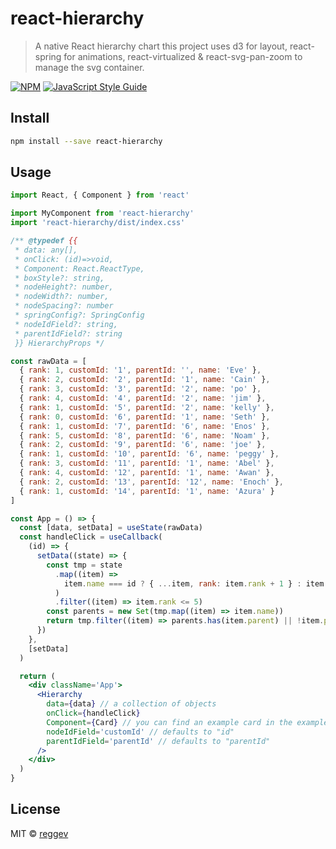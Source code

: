 # react-hierarchy

> A native React hierarchy chart
this project uses d3 for layout, react-spring for animations, react-virtualized & react-svg-pan-zoom to manage the svg container.

[![NPM](https://img.shields.io/npm/v/react-hierarchy.svg)](https://www.npmjs.com/package/react-hierarchy) [![JavaScript Style Guide](https://img.shields.io/badge/code_style-standard-brightgreen.svg)](https://standardjs.com)

## Install

```bash
npm install --save react-hierarchy
```

## Usage

```jsx
import React, { Component } from 'react'

import MyComponent from 'react-hierarchy'
import 'react-hierarchy/dist/index.css'

/** @typedef {{
 * data: any[], 
 * onClick: (id)=>void, 
 * Component: React.ReactType, 
 * boxStyle?: string,
 * nodeHeight?: number,
 * nodeWidth?: number,
 * nodeSpacing?: number
 * springConfig?: SpringConfig
 * nodeIdField?: string,
 * parentIdField?: string
 }} HierarchyProps */

const rawData = [
  { rank: 1, customId: '1', parentId: '', name: 'Eve' },
  { rank: 2, customId: '2', parentId: '1', name: 'Cain' },
  { rank: 3, customId: '3', parentId: '2', name: 'po' },
  { rank: 4, customId: '4', parentId: '2', name: 'jim' },
  { rank: 1, customId: '5', parentId: '2', name: 'kelly' },
  { rank: 0, customId: '6', parentId: '1', name: 'Seth' },
  { rank: 1, customId: '7', parentId: '6', name: 'Enos' },
  { rank: 5, customId: '8', parentId: '6', name: 'Noam' },
  { rank: 2, customId: '9', parentId: '6', name: 'joe' },
  { rank: 1, customId: '10', parentId: '6', name: 'peggy' },
  { rank: 3, customId: '11', parentId: '1', name: 'Abel' },
  { rank: 4, customId: '12', parentId: '1', name: 'Awan' },
  { rank: 2, customId: '13', parentId: '12', name: 'Enoch' },
  { rank: 1, customId: '14', parentId: '1', name: 'Azura' }
]

const App = () => {
  const [data, setData] = useState(rawData)
  const handleClick = useCallback(
    (id) => {
      setData((state) => {
        const tmp = state
          .map((item) =>
            item.name === id ? { ...item, rank: item.rank + 1 } : item
          )
          .filter((item) => item.rank <= 5)
        const parents = new Set(tmp.map((item) => item.name))
        return tmp.filter((item) => parents.has(item.parent) || !item.parent)
      })
    },
    [setData]
  )

  return (
    <div className='App'>
      <Hierarchy
        data={data} // a collection of objects
        onClick={handleClick}
        Component={Card} // you can find an example card in the example directory
        nodeIdField='customId' // defaults to "id"
        parentIdField='parentId' // defaults to "parentId"
      />
    </div>
  )
}
```

## License

MIT © [reggev](https://github.com/reggev)
